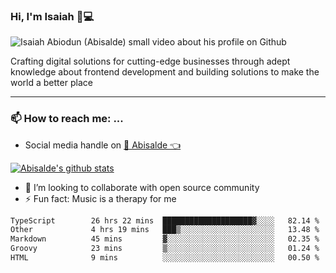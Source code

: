 ### Hi, I'm Isaiah 🌻💻

<img src="https://res.cloudinary.com/abisalde/image/upload/c_scale,h_311,w_816/v1616039512/Abisalde_github.gif" alt="Isaiah Abiodun (Abisalde) small video about his profile on Github">

Crafting digital solutions for cutting-edge businesses through adept knowledge about frontend development and building solutions to make the world a better place
<hr>

### 📫 How to reach me: ...
- Social media handle on <a href="https://twitter.com/abisalde">🔔  Abisalde   👈</a>


[![Abisalde's github stats](https://github-readme-stats.vercel.app/api?username=abisalde)](https://github.com/abisalde/github-readme-stats)

- 👯 I’m looking to collaborate with open source community
- ⚡ Fun fact: Music is a therapy for me


<!--
**abisalde/Abisalde** is a ✨ _special_ ✨ repository because its `README.md` (this file) appears on your GitHub profile.

Here are some ideas to get you started:


- 👯 I’m looking to collaborate with open source community
- 🤔 I’m looking for help with ...
- 💬 Ask me about ...
- 📫 How to reach me: ...
- 😄 Pronouns: ...
- ⚡ Fun fact: ...
-->

<!--START_SECTION:waka-->

```txt
TypeScript        26 hrs 22 mins  ████████████████████▓░░░░   82.14 %
Other             4 hrs 19 mins   ███▒░░░░░░░░░░░░░░░░░░░░░   13.48 %
Markdown          45 mins         ▓░░░░░░░░░░░░░░░░░░░░░░░░   02.35 %
Groovy            23 mins         ▒░░░░░░░░░░░░░░░░░░░░░░░░   01.24 %
HTML              9 mins          ░░░░░░░░░░░░░░░░░░░░░░░░░   00.50 %
```

<!--END_SECTION:waka-->

